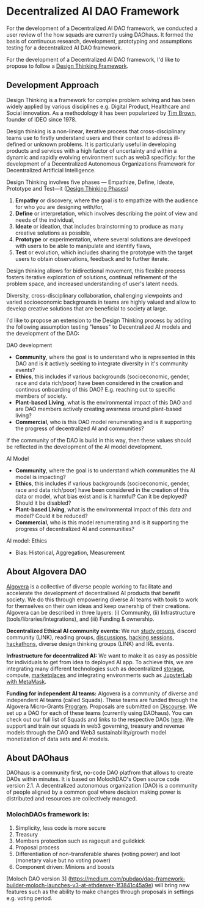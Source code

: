 # Decentralized AI DAO Framework
For the development of a Decentralized AI DAO framework, we conducted a user review of the how squads are currently using DAOhaus.
It formed the basis of continuous research, development, prototyping and assumptions testing for a decentralized AI DAO framework.

For the development of a Decentralized AI DAO framework, I'd like to propose to follow a [Design Thinking Framework](https://web.stanford.edu/~mshanks/MichaelShanks/files/509554.pdf).

## Development Approach
Design Thinking is a framework for complex problem solving and has been widely applied by various disciplines e.g. Digital Product, Healthcare and Social innovation. As a methodology it has been popularized by [Tim Brown](https://designthinking.ideo.com/), founder of IDEO since 1978.
 
Design thinking is a non-linear, iterative process that cross-disciplinary teams use to firstly understand users and their context to address ill-defined or unknown problems. It is  particularly useful in developing products and services with a high factor of uncertainty and within a dynamic and rapidly evolving environment such as web3 specificly: for the development of a Decentralized Autonomous Organizations Framework for Decentralized Artificial Intelligence.

Design Thinking involves five phases — Empathize, Define, Ideate, Prototype and Test—it ([Design Thinking Phases](https://www.interaction-design.org/literature/topics/design-thinking))
1. **Empathy** or discovery, where the goal is to empathize with the audience for who you are designing with/for, 
2. **Define** or interpretation, which involves describing the point of view and needs of the individual, 
3. **Ideate** or ideation, that includes brainstorming to produce as many creative solutions as possible,
4. **Prototype** or experimentation, where several solutions are developed with users to be able to manipulate and identify flaws,
5. **Test** or evolution, which includes sharing the prototype with the target users to obtain observations, feedback and to further iterate.

Design thinking allows for bidirectional movement, this flexible process fosters iterative exploration of solutions, continual refinement of the problem space, and increased understanding of user's latent needs. 

Diversity, cross-disciplinary collaboration, challenging viewpoints and varied socioeconomic backgrounds in teams are highly valued and allow to develop creative solutions that are beneficial to society at large. 

I'd like to propose an extension to the Design Thinking process by adding the following assumption testing "lenses" to Decentralized AI models and the development of the DAO:

DAO development 
- **Community**, where the goal is to understand who is represented in this DAO and is it actively seeking to integrate diversity in it's community events? 
- **Ethics**, this includes if various backgrounds (socioeconomic, gender, race and data rich/poor) have been considered in the creation and continous onboarding of this DAO? E.g. reaching out to specific members of society.
- **Plant-based Living**, what is the environmental impact of this DAO and are DAO members actively creating awarness around plant-based living?
- **Commercial**, who is this DAO model renumerating and is it supporting the progress of decentralized AI and communities?

If the community of the DAO is build in this way, then these values should be reflected in the development of the AI model development.

AI Model
- **Community**, where the goal is to understand which communities the AI model is impacting? 
- **Ethics**, this includes if various backgrounds (socioeconomic, gender, race and data rich/poor) have been considered in the creation of this data or model, what bias exist and is it harmful? Can it be deployed? Should it be disabled?
- **Plant-based Living**, what is the environmental impact of this data and model? Could it be reduced?
- **Commercial**, who is this model renumerating and is it supporting the progress of decentralized AI and communities?


AI model:
Ethics
- Bias: Historical, Aggregation, Measurement 












## About Algovera DAO

[Algovera](https://www.algovera.ai/) is a collective of diverse people working to facilitate and accelerate the development of decentralised AI products that benefit society. We do this through empowering diverse AI teams with tools to work for themselves on their own ideas and keep ownership of their creations. Algovera can be described in three layers: (i) Community, (ii) Infrastructure (tools/libraries/integrations), and (iii) Funding & ownership.

**Decentralized Ethical AI community events:** We run [study groups](https://docs.algovera.ai/blog/2022/05/09/Algovera%20Private%20AI%20Study%20Group), discord community (LINK), reading groups, [discussions](https://www.youtube.com/watch?v=iwf3muttuqQ&t=1699s), [hacking sessions](https://www.youtube.com/watch?v=AThhcQrjRQk&list=PLgIrgqrkZC93qCxZFx_kWzk2vFdvgJjJI), [hackathons](https://mirror.xyz/0x8b2622EEA6ca1cD84423a63DD551bAC913BAc932/Lk1S-PD3eEfxttwYFrD4yOZNmidZJzMY1kQpYEewv7Q), diverse design thinking groups (LINK) and IRL events.

**Infrastructure for decentralized AI:** We want to make it as easy as possible for individuals to get from idea to deployed AI app. To achieve this, we are integrating many different technologies such as decentralized [storage](https://github.com/filecoin-project/devgrants/issues/517), compute, [marketplaces](https://port.oceanprotocol.com/t/algovera-a-decentralized-hub-for-data-scientists-in-web3-round-17/1828) and integrating environments such as [JupyterLab with MetaMask](https://www.youtube.com/watch?v=sjBYOxeHzG4).

**Funding for independent AI teams:** Algovera is a community of diverse and independent AI teams (called Squads). These teams are funded through the Algovera Micro-Grants [Program](https://docs.algovera.ai/blog/2021/12/23/Introducing%20Algovera%20AI%20x%20Web3%20Grants). Proposals are submitted on [Discourse](https://forum.algovera.ai/). We set up a DAO for each of these teams (currently using DAOhaus). You can check out our full list of Squads and links to the respective DAOs [here](https://algovera.notion.site/Squads-194768658a044302a0cdc24d5d758b9d). We support and train our squads in web3 governing, treasury and revenue models through the DAO and Web3 sustainability/growth model monetization of data sets and AI models.


## About DAOhaus
DAOhaus is a community first, no-code DAO platfrom that allows to create DAOs within minutes. It is based on MolochDAO's Open source code version 2.1.
A decentralized autonomous organization (DAO) is a community of people aligned by a common goal where decision making power is distributed and resources are collectively managed. 

### MolochDAOs framework is:
1. Simplicity, less code is more secure
2. Treasury
3. Members protection such as ragequit and guildkick
4. Proposal process
5. Differentiation of non-transferable shares (voting power) and loot (monetary value but no voting power)
6. Component driven: Minions and boosts

[Moloch DAO version 3] (https://medium.com/pubdao/dao-framework-builder-moloch-launches-v3-at-ethdenver-1f3841c45a9e) will bring new features such as the ability to make changes through proposals in settings e.g. voting period. 



